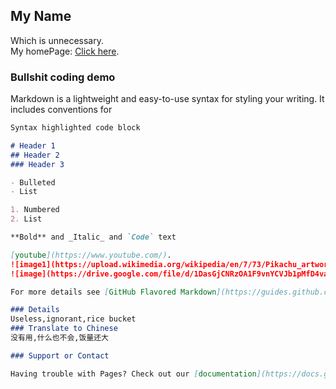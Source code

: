 ## My Name
Which is unnecessary.  
My homePage: [Click here](https://thefirsthuang.github.io).  

### Bullshit coding demo

Markdown is a lightweight and easy-to-use syntax for styling your writing. It includes conventions for

```markdown
Syntax highlighted code block

# Header 1
## Header 2
### Header 3

- Bulleted
- List

1. Numbered
2. List

**Bold** and _Italic_ and `Code` text

[youtube](https://www.youtube.com/).  
![image1](https://upload.wikimedia.org/wikipedia/en/7/73/Pikachu_artwork_for_Pok%C3%A9mon_Red_and_Blue.webp)
![image](https://drive.google.com/file/d/1DasGjCNRzOA1F9vnYCVJb1pMfD4vaYwf/view?usp=sharing)

For more details see [GitHub Flavored Markdown](https://guides.github.com/features/mastering-markdown/).

### Details
Useless,ignorant,rice bucket
### Translate to Chinese
没有用,什么也不会,饭量还大

### Support or Contact

Having trouble with Pages? Check out our [documentation](https://docs.github.com/categories/github-pages-basics/) or [contact support](https://github.com/contact) and we’ll help you sort it out.
